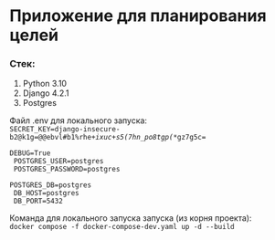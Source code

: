 <h1>Приложение для планирования целей</h1>

<h3>Стек:</h3>
<ol>
<li>Python 3.10</li>
<li>Django 4.2.1</li>
<li>Postgres</li>
</ol>

Файл .env для локального запуска:<br>
<code>SECRET_KEY=django-insecure-b2@k1g=@@ebvl#b1%rhe+_ixuc+s5(7hn_po8tgp(_*gz7g5c=<br>
DEBUG=True<br>
POSTGRES_USER=postgres<br>
POSTGRES_PASSWORD=postgres<br>
POSTGRES_DB=postgres<br>
DB_HOST=postgres<br>
DB_PORT=5432</code>

Команда для локального запуска запуска (из корня проекта):<br>
<code>docker compose -f docker-compose-dev.yaml up -d --build</code>
